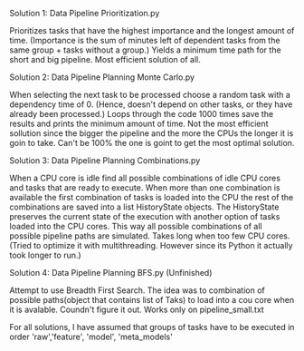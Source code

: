 Solution 1: Data Pipeline Prioritization.py

Prioritizes tasks that have the highest importance and the longest amount of time. (Importance is the sum of minutes left of dependent tasks from the same group + tasks without a group.) 
Yields a minimum time path for the short and big pipeline.
Most efficient solution of all.

Solution 2: Data Pipeline Planning Monte Carlo.py

When selecting the next task to be processed choose a random task with a dependency time of 0. (Hence, doesn't depend on other tasks, or they have already been processed.)
Loops through the code 1000 times save the results and prints the minimum amount of time.
Not the most efficient sollution since the bigger the pipeline and the more the CPUs the longer it is goin to take.
Can't be 100% the one is goint to get the most optimal solution.

Solution 3: Data Pipeline Planning Combinations.py

When a CPU core is idle find all possible combinations of idle CPU cores and tasks that are ready to execute. 
When more than one combination is available the first combination of tasks is loaded into the CPU the rest of the combinations are saved into a list HistoryState objects.
The HistoryState preserves the current state of the execution with another option of tasks loaded into the CPU cores.
This way all possible combinations of all possible pipeline paths are simulated.
Takes long when too few CPU cores.
(Tried to optimize it with multithreading. However since its Python it actually took longer to run.)

Solution 4: Data Pipeline Planning BFS.py (Unfinished)

Attempt to use Breadth First Search.
The idea was to combination of possible paths(object that contains list of Taks) to load into a cou core when it is avalable.
Coundn't figure it out.
Works only on pipeline_small.txt





For all solutions, I have assumed that groups of tasks have to be executed in order 
'raw','feature', 'model', 'meta_models'

